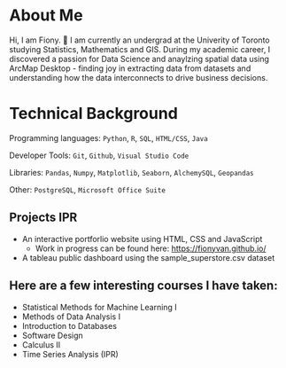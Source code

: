 # About Me

Hi, I am Fiony. 👋  I am currently an undergrad at the Univerity of Toronto studying Statistics, Mathematics and GIS. During my academic career, I discovered a passion for Data Science and anaylzing spatial data using ArcMap Desktop - finding joy in extracting data from datasets and understanding how the data interconnects to drive business decisions. 

# Technical Background
Programming languages: `Python`, `R`, `SQL`, `HTML/CSS`, `Java`

Developer Tools: `Git`, `Github`, `Visual Studio Code`

Libraries: `Pandas`, `Numpy`, `Matplotlib`, `Seaborn`, `AlchemySQL`, `Geopandas`

Other: `PostgreSQL`, `Microsoft Office Suite`

## Projects IPR
- An interactive portforlio website using HTML, CSS and JavaScript
  - Work in progress can be found here: https://fionyvan.github.io/
- A tableau public dashboard using the sample_superstore.csv dataset

## Here are a few interesting courses I have taken:
- Statistical Methods for Machine Learning I
- Methods of Data Analysis I
- Introduction to Databases
- Software Design
- Calculus II
- Time Series Analysis (IPR)



<!--
**fionyvan/fionyvan** is a ✨ _special_ ✨ repository because its `README.md` (this file) appears on your GitHub profile.

Here are some ideas to get you started:

- 🔭 I’m currently working on ...
- 🌱 I’m currently learning ...
- 👯 I’m looking to collaborate on ...
- 🤔 I’m looking for help with ...
- 💬 Ask me about ...
- 📫 How to reach me: ...
- 😄 Pronouns: ...
- ⚡ Fun fact: ...
-->
